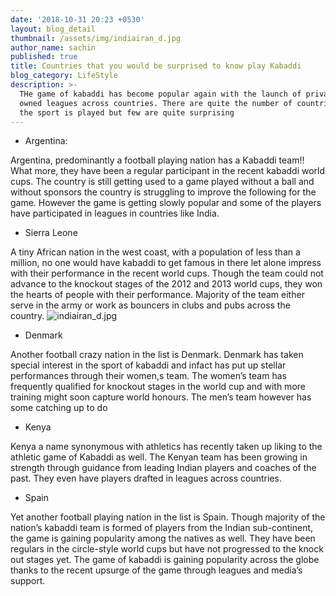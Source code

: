 ```yaml
---
date: '2018-10-31 20:23 +0530'
layout: blog_detail
thumbnail: /assets/img/indiairan_d.jpg
author_name: sachin
published: true
title: Countries that you would be surprised to know play Kabaddi
blog_category: LifeStyle
description: >-
  THe game of kabaddi has become popular again with the launch of privately
  owned leagues across countries. There are quite the number of countries where
  the sport is played but few are quite surprising
---
```

- Argentina:

Argentina, predominantly a football playing nation has a Kabaddi team!! What more, they have been a regular participant in the recent kabaddi world cups. 
The country is still getting used to a game played without a ball	and without sponsors the country is struggling to improve the following for the game. However the game is getting slowly popular and some of the players have participated in leagues in countries like India.

- Sierra Leone

A tiny African nation in the west coast, with a population of less than a million, no one would have kabaddi to get famous in there let alone impress with their performance in the recent world cups.
Though the team could not advance to the knockout stages of the 2012 and 2013 world cups, they won the hearts of people with their performance. Majority of the team either serve in the army or work as bouncers in clubs and pubs across the country.
![indiairan_d.jpg]({{site.baseurl}}/assets/img/indiairan_d.jpg)

- Denmark

Another football crazy nation in the list is Denmark. Denmark has taken special interest in the sport of kabaddi and infact has put up stellar performances through their women,s team. The women’s team has frequently qualified for knockout stages in the world cup and with more training might soon capture world honours. The men’s team however has some catching up to do

- Kenya

Kenya a name synonymous with athletics has recently taken up liking to the athletic game of Kabaddi as well. The Kenyan team has been growing in strength through guidance from leading Indian players and coaches of the past. They even have players drafted in leagues across countries.

- Spain

Yet another football playing nation in the list is Spain. Though majority of the nation’s kabaddi team is formed of players from the Indian sub-continent, the game is gaining popularity among the natives as well. They have been regulars in the circle-style world cups but have not progressed to the knock out stages yet. 
The game of kabaddi is gaining popularity across the globe thanks to the recent upsurge of the game through leagues and media’s support.
